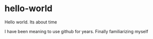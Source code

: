 # hello-world
Hello world. Its about time

I have been meaning to use github for years. Finally familiarizing myself
